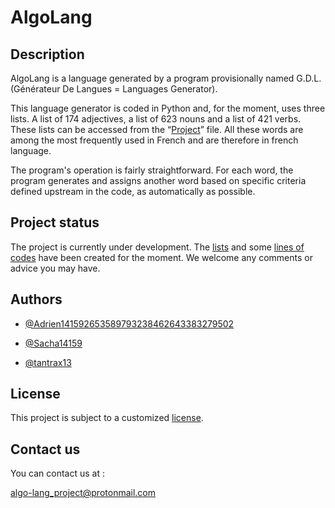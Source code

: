 # AlgoLang
## Description
AlgoLang is a language generated by a program provisionally named G.D.L. (Générateur De Langues = Languages Generator).

This language generator is coded in Python and, for the moment, uses three lists. A list of 174 adjectives, a list of 623 nouns and a list of 421 verbs. These lists can be accessed from the “[Project](https://github.com/Adrien141592653589793238462643383279502/G.D.L./tree/bd1b331a6f44e6b8e62a53a1cfc07738c3991e8c/Project)” file. All these words are among the most frequently used in French and are therefore in french language.

The program's operation is fairly straightforward. For each word, the program generates and assigns another word based on specific criteria defined upstream in the code, as automatically as possible.
## Project status
The project is currently under development. The [lists](https://github.com/Adrien141592653589793238462643383279502/AlgoLang_Project/tree/main/AlgoLang_Project/Project) and some [lines of codes](https://github.com/Adrien141592653589793238462643383279502/AlgoLang_Project/blob/main/AlgoLang_Project/Project/GDL.py) have been created for the moment. We welcome any comments or advice you may have.

## Authors

- [@Adrien141592653589793238462643383279502](https://github.com/Adrien141592653589793238462643383279502)

- [@Sacha14159](https://github.com/Sacha14159)

- [@tantrax13](https://github.com/tantrax13)
## License

This project is subject to a customized [license](https://github.com/Adrien141592653589793238462643383279502/G.D.L./blob/main/LICENSE).
## Contact us

You can contact us at :

algo-lang_project@protonmail.com
